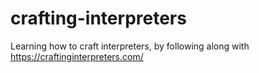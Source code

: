 # crafting-interpreters
Learning how to craft interpreters, by following along with https://craftinginterpreters.com/
